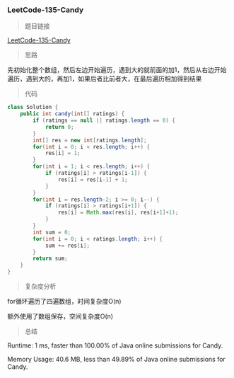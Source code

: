 ### LeetCode-135-Candy

> 题目链接

[LeetCode-135-Candy](https://leetcode.com/problems/candy/)

> 思路

先初始化整个数组，然后左边开始遍历，遇到大的就前面的加1，然后从右边开始遍历，遇到大的，再加1，如果后者比前者大，在最后遍历相加得到结果

> 代码

```java
class Solution {
    public int candy(int[] ratings) {
        if (ratings == null || ratings.length == 0) {
            return 0;
        }
        int[] res = new int[ratings.length];
        for(int i = 0; i < res.length; i++) {
            res[i] = 1;
        }
        for(int i = 1; i < res.length; i++) {
            if (ratings[i] > ratings[i-1]) {
                res[i] = res[i-1] + 1;
            }
        }
        for(int i = res.length-2; i >= 0; i--) {
            if (ratings[i] > ratings[i+1]) {
                res[i] = Math.max(res[i], res[i+1]+1);
            }
        }
        int sum = 0;
        for(int i = 0; i < ratings.length; i++) {
            sum += res[i];
        }
        return sum;
    }
}
```

> 复杂度分析

for循环遍历了四遍数组，时间复杂度O(n)

额外使用了数组保存，空间复杂度O(n)

> 总结

Runtime: 1 ms, faster than 100.00% of Java online submissions for Candy.

Memory Usage: 40.6 MB, less than 49.89% of Java online submissions for Candy.

